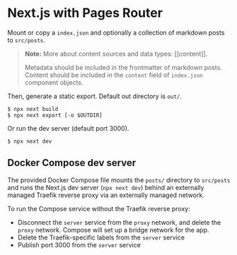 # Next.js with Pages Router

Mount or copy a `index.json` and optionally a collection of markdown posts to `src/posts`.

> **Note:**
> More about content sources and data types: [[content]].
>
> Metadata should be included in the frontmatter of markdown posts. Content should be included in the `content` field of `index.json` component objects.

Then, generate a static export. Default out directory is `out/`.

```console
$ npx next build
$ npx next export [-o $OUTDIR]
```

Or run the dev server (default port 3000).

```console
$ npx next dev
```

## Docker Compose dev server

The provided Docker Compose file mounts the `posts/` directory to `src/posts` and runs the Next.js dev server (`npx next dev`) behind an externally managed Traefik reverse proxy via an externally managed network.

To run the Compose service without the Traefik reverse proxy:

- Disconnect the `server` service from the `proxy` network, and delete the `proxy` network. Compose will set up a bridge network for the app.
- Delete the Traefik-specific labels from the `server` service
- Publish port 3000 from the `server` service
